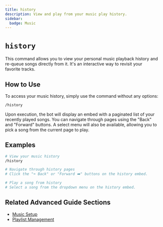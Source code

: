 ```yaml
---
title: history
description: View and play from your music play history.
sidebar:
  badge: Music
---
```


# `history`

This command allows you to view your personal music playback history and re-queue songs directly from it. It's an interactive way to revisit your favorite tracks.

## How to Use

To access your music history, simply use the command without any options:

```sh
/history
```

Upon execution, the bot will display an embed with a paginated list of your recently played songs. You can navigate through pages using the "Back" and "Forward" buttons. A select menu will also be available, allowing you to pick a song from the current page to play.

## Examples

```sh
# View your music history
/history

# Navigate through history pages
# Click the "⬅️ Back" or "Forward ➡️" buttons on the history embed.

# Play a song from history
# Select a song from the dropdown menu on the history embed.
```

## Related Advanced Guide Sections

*   [Music Setup](/advanced-guide/music/setup)
*   [Playlist Management](/advanced-guide/music/playlists)